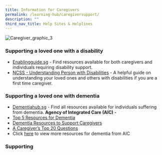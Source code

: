 ```yaml
---
title: Information for Caregivers
permalink: /learning-hub/caregiversupport/
description: ""
third_nav_title: Help Sites & Helplines
---
```

![Caregiver_graphic_3](https://www.moh.gov.sg/images/librariesprovider5/default-album/caregiver_graphic_3.jpg?sfvrsn=bcdc039c_0)

### Supporting a loved one with a disability
*  [Enablingguide.sg](https://www.enablingguide.sg/my-guide)  - 
Find resources available for both caregivers and individuals requiring disability support.
* [NCSS - Understanding Person with Disabilities](https://www.ncss.gov.sg/docs/default-source/ncss-publications-doc/pdfdocument/understanding-persons-with-disabilities-removing-barriers-pdf.pdf) - A helpful guide on understanding your loved ones and others with disabilities if you are a first time caregiver.

### Supporting a loved one with dementia
* [Dementiahub.sg](https://www.dementiahub.sg/) - Find all resources available for individuals suffering from dementia.
**Agency of Integrated Care (AIC) -**
* [Top 5 Resources for Dementia](https://www.aic.sg/resources/Documents/Brochures/Mental%20Health/Top%205%20Resources_Dementia.pdf)
* [Dementia Resources to Support Caregivers](https://www.aic.sg/resources/Documents/Brochures/Mental%20Health/Consolidated%20Dementia%20Resources.pdf)
* [A Caregiver’s Top 20 Questions](https://www.aic.sg/resources/Documents/Brochures/Mental%20Health/Caregivers%27%20Top%2020%20Qns.pdf)
* Click [here](https://www.aic.sg/body-mind/dementia-brochures) to view more resources for dementia from AIC

### Supporting
